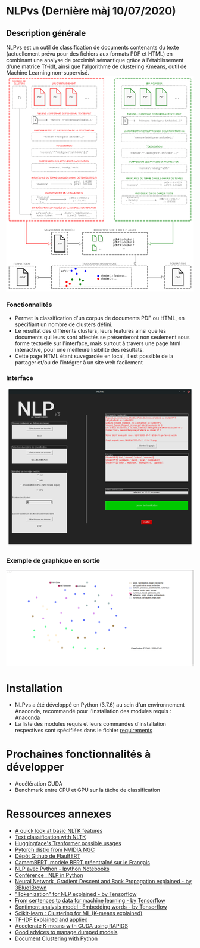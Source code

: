 # NLPvs (Dernière màj 10/07/2020)

<h2>Description générale</h2>

NLPvs est un outil de classification de documents contenants du texte (actuellement prévu pour des fichiers aux formats PDF et HTML) en combinant une analyse de proximité sémantique grâce à l'établissement d'une matrice Tf-idf, ainsi que l'algorithme de clustering Kmeans, outil de Machine Learning non-supervisé.
<img src="old_resources/schema.png"/>
 
<h3>Fonctionnalités</h3>

<ul>
  <li>Permet la classification d'un corpus de documents PDF ou HTML, en spécifiant un nombre de clusters défini.</li>
  <li>Le résultat des différents clusters, leurs features ainsi que les documents qui leurs sont affectés se présenteront non seulement sous forme textuelle sur l'interface, mais surtout à travers une page html interactive, pour une meilleure lisibilité des résultats.</li>
  <li>Cette page HTML étant suvegardée en local, il est possible de la partager et/ou de l'intégrer à un site web facilement</li>
</ul>

<h3>Interface</h3>

<img src="old_resources/GUIv1.png"/>

<h3>Exemple de graphique en sortie</h3>

<img src="old_resources/graph2.png"/>

# Installation

<ul>
  <li>NLPvs a été développé en Python (3.7.6) au sein d'un environnement Anaconda, recommandé pour l'installation des modules requis : <a href=https://www.anaconda.com/>Anaconda</a></li>
  <li>La liste des modules requis et leurs commandes d'installation respectives sont spécifiées dans le fichier <a href="requirements.md">requirements</a></li>
</ul>

# Prochaines fonctionnalités à développer

<ul>
  <li>Accélération CUDA</li>
  <li>Benchmark entre CPU et GPU sur la tâche de classification</li>
</ul>

# Ressources annexes

<ul>
  <li><a href=https://www.nltk.org/book/ch01.html>A quick look at basic NLTK features</a></li>
  <li><a href=https://www.nltk.org/book/ch06.html/>Text classification with NLTK</a></li>
  <li><a href=https://huggingface.co/transformers/usage.html>Huggingface's Tranformer possible usages</a></li>
  <li><a href=https://ngc.nvidia.com/catalog/containers/nvidia:pytorch>Pytorch distro from NVIDIA NGC</a></li>
  <li><a href=https://github.com/getalp/Flaubert>Dépôt Github de FlauBERT</a></li>
  <li><a href=https://camembert-model.fr/>CamemBERT, modèle BERT préentraîné sur le Français</a></li>
  <li><a href=https://github.com/adashofdata/nlp-in-python-tutorial/>NLP avec Python - Ipython Notebooks</a></li>
  <li><a href=https://www.youtube.com/watch?v=xvqsFTUsOmc>Conférence : NLP in Python</a></li>
  <li><a href=https://www.youtube.com/playlist?list=PLZHQObOWTQDNU6R1_67000Dx_ZCJB-3pi>Neural Network, Gradient Descent and Back Propagation explained - by 3Blue1Brown</a></li>
  <li><a href=https://www.youtube.com/watch?v=fNxaJsNG3-s>"Tokenization" for NLP explained - by Tensorflow</a></li>
  <li><a href=https://youtu.be/r9QjkdSJZ2g>From sentences to data for machine learning - by Tensorflow</a></li>
  <li><a href=https://youtu.be/Y_hzMnRXjhI>Sentiment analysis model : Embedding words - by Tensorflow</a></li>
  <li><a href=https://scikit-learn.org/stable/modules/clustering.html#clustering>Scikit-learn : Clustering for ML (K-means explained)</a></li>
  <li><a href=https://medium.com/@MSalnikov/text-clustering-with-k-means-and-tf-idf-f099bcf95183>TF-IDF Explained and applied</a></li>
  <li><a href=https://medium.com/rapids-ai/combining-speed-scale-to-accelerate-k-means-in-rapids-cuml-8d45e5ce39f5>Accelerate K-means with CUDA using RAPIDS</a></li>
  <li><a href=https://scikit-learn.org/stable/modules/model_persistence.html>Good advices to manage dumped models</a></li>
  <li><a href=http://brandonrose.org/clustering>Document Clustering with Python</a></li>
  
</ul>